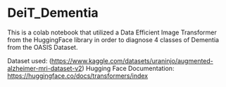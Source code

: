 # DeiT_Dementia
This is a colab notebook that utilized a Data Efficient Image Transformer from the HuggingFace library in order to diagnose 4 classes of Dementia from the OASIS Dataset.  

Dataset used: (https://www.kaggle.com/datasets/uraninjo/augmented-alzheimer-mri-dataset-v2)
Hugging Face Documentation: https://huggingface.co/docs/transformers/index
